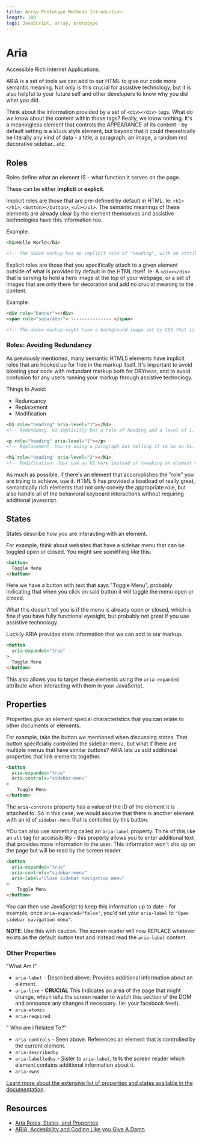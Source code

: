 ```yaml
---
title: Array Prototype Methods Introduction
length: 180
tags: JavaScript, array, prototype
---
```


# Aria # 

Accessible Rich Internet Applications.

ARIA is a set of tools we can add to our HTML to give our code more semantic meaning. Not only is this crucial for assistive technology, but it is also helpful to your future self and other developers to know why you did what you did.

Think about the information provided by a set of `<div></div>` tags. What do we know about the content within those tags? Really, we know nothing. It's a meaningless element that controls the APPEARANCE of its content - by default setting is a `block` style element, but beyond that it could theoretically be literally any kind of data - a title, a paragraph, an image, a random red decorative sidebar...etc.

## Roles ##

Roles define what an element IS - what function it serves on the page.

These can be either **implicit** or **explicit**.

Implicit roles are those that are pre-defined by default in HTML. Ie: `<h1></h1>`, `<button></button>`, `<ul></ul>`. The semantic meanings of these elements are already clear by the element themselves and assistive technologies have this information too.

Example:

```html
<h1>Hello World</h1>

<!-- The above markup has an implicit role of "heading", with an attribute specifying that it has a property of aria-level 1.-->
```

Explicit roles are those that you specifically attach to a given element outside of what is provided by default in the HTML itself. Ie: A `<div></div>` that is serving to hold a hero image at the top of your webpage, or a set of images that are only there for decoration and add no crucial meaning to the content.

Example:

```html
<div role="banner"></div>
<span role="separator"> --------------- </span>

<!-- The above markup might have a background image set by CSS that is acting as as Hero Image, or a "banner", followed by a thin line that separates sections of content. The elements themsleves don't provide this additional information, requiring us to include an explicit role as an attribute  -->
```

### Roles: Avoiding Redundancy ###

As previously mentioned, many semantic HTML5 elements have implicit roles that are hooked up for free in the markup itself. It's important to avoid bloating your code with redundant markup both for DRYness, and to avoid confusion for any users running your markup through assistive technology.

Things to Avoid:

* Reduncancy
* Replacement
* Modification

```html
<h1 role="heading" aria-level="1"></h1>
<!-- Redundancy. H1 implicitly has a role of heading and a level of 1.  -->

<p role="heading" aria-level="1"></p>
<!-- Replacement. You're using a paragraph but telling it to be an h1. Just use an h1.  -->

<h1 role="heading" aria-level="2"></h1>
<!-- Modification. Just use an h2 here instead of tweaking an element when a more logical choice exists.  -->
```

As much as possible, if there's an element that accomplishes the "role" you are trying to achieve, use it. HTML 5 has provided a boatload of really great, semantically rich elements that not only convey the appropriate role, but also handle all of the behavioral keyboard interactions without requiring additional javascript.

## States ##

States describe how you are interacting with an element.

For example, think about websites that have a sidebar menu that can be toggled open or closed. You might see something like this:

```html
<button>
  Toggle Menu
</button>
```

Here we have a button with text that says "Toggle Menu", probably indicating that when you click on said button it will toggle the menu open or closed.

What this doesn't tell you is if the menu is already open or closed, which is fine if you have fully functional eyesight, but probably not great if you use assistive technology.

Luckily ARIA provides state information that we can add to our markup.

```html
<button
  aria-expanded="true"
>
  Toggle Menu
</button>
```

This also allows you to target these elements using the `aria-expanded` attribute when interacting with them in your JavaScript.

## Properties ##

Properties give an element special characteristics that you can relate to other documents or elements.

For example, take the button we mentioned when discussing states. That button specifcially controlled the sidebar-menu, but what if there are multiple menus that have similar buttons? ARIA lets us add additinoal properties that link elements together.

```html
<button
  aria-expanded="true"
  aria-controls="sidebar-menu"
>
    Toggle Menu
</button>
```

The `aria-controls` property has a value of the ID of the element it is attached to. So in this case, we would assume that there is another element with an id of `sidebar-menu` that is contolled by this button.

YOu can also use something called an `aria-label` property. Think of this like an `alt` tag for accessibility - this property allows you to enter additional text that provides more information to the user. This information won't sho up on the page but will be read by the screen reader.

```html
<button
  aria-expanded="true"
  aria-controls="sidebar-menu"
  aria-label="Close sidebar navigation menu"
>
    Toggle Menu
</button>
```

You can then use JavaScript to keep this information up to date - for example, once `aria-expanded="false"`, you'd set your `aria-label` to `"Open sidebar navigation menu"`.

**NOTE**: Use this with caution. The screen reader will now REPLACE whatever exists as the default button text and instead read the `aria-label` content.

### Other Properties

"What Am I"

* `aria-label` - Described above. Provides additional information about an element.
* `aria-live` - **CRUCIAL** This Indicates an area of the page that might change, which tells the screen reader to watch this section of the DOM and announce any changes if necessary. (Ie: your facebook feed).
* `aria-atomic`
* `aria-required`

" Who am I Related To?"

* `aria-controls` - Seen above. References an element that is controlled by the current element.
* `aria-describedby`
* `aria-labelledby` - Sister to `aria-label`, tells the screen reader which element contains additional information about it.
* `aria-owns`

[Learn more about the extensive list of properties and states available in the documentation](https://msdn.microsoft.com/en-us/library/hh801958(v=vs.85).aspx).

## Resources ##

* [Aria Roles, States, and Properites](https://www.youtube.com/watch?v=JptGV3XqNNk)
* [ARIA, Accesibility and Coding Like you Give A Damn](https://www.youtube.com/watch?v=qdB8SRhqvFc&t=399s)